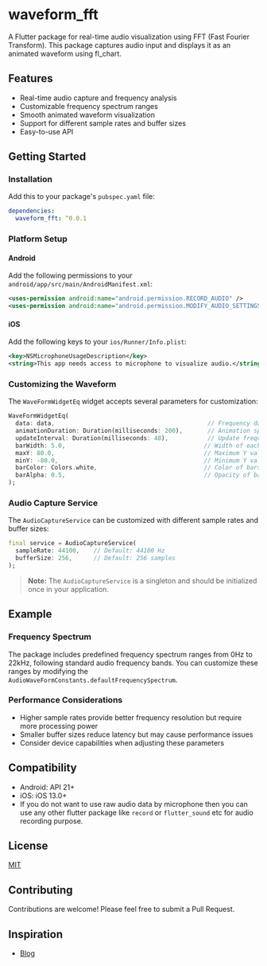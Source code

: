 # waveform_fft

A Flutter package for real-time audio visualization using FFT (Fast Fourier Transform). This package captures audio input and displays it as an animated waveform using fl_chart.

## Features

- Real-time audio capture and frequency analysis
- Customizable frequency spectrum ranges
- Smooth animated waveform visualization
- Support for different sample rates and buffer sizes
- Easy-to-use API

## Getting Started

### Installation

Add this to your package's `pubspec.yaml` file:

```yaml
dependencies:
  waveform_fft: ^0.0.1
```

### Platform Setup

#### Android

Add the following permissions to your `android/app/src/main/AndroidManifest.xml`:

```xml
<uses-permission android:name="android.permission.RECORD_AUDIO" />
<uses-permission android:name="android.permission.MODIFY_AUDIO_SETTINGS" />
```

#### iOS

Add the following keys to your `ios/Runner/Info.plist`:

```xml
<key>NSMicrophoneUsageDescription</key>
<string>This app needs access to microphone to visualize audio.</string>
```

### Customizing the Waveform

The `WaveFormWidgetEq` widget accepts several parameters for customization:

```dart
WaveFormWidgetEq(
  data: data,                                           // Frequency data
  animationDuration: Duration(milliseconds: 200),       // Animation speed
  updateInterval: Duration(milliseconds: 48),           // Update frequency
  barWidth: 5.0,                                       // Width of each bar
  maxY: 80.0,                                          // Maximum Y value
  minY: -80.0,                                         // Minimum Y value
  barColor: Colors.white,                              // Color of bars
  barAlpha: 0.5,                                       // Opacity of bars
);
```

### Audio Capture Service

The `AudioCaptureService` can be customized with different sample rates and buffer sizes:

```dart
final service = AudioCaptureService(
  sampleRate: 44100,    // Default: 44100 Hz
  bufferSize: 256,      // Default: 256 samples
);
```

> **Note:** The `AudioCaptureService` is a singleton and should be initialized once in your application.

## Example


### Frequency Spectrum

The package includes predefined frequency spectrum ranges from 0Hz to 22kHz, following standard audio frequency bands. You can customize these ranges by modifying the `AudioWaveFormConstants.defaultFrequencySpectrum`.

### Performance Considerations

- Higher sample rates provide better frequency resolution but require more processing power
- Smaller buffer sizes reduce latency but may cause performance issues
- Consider device capabilities when adjusting these parameters

## Compatibility

- Android: API 21+
- iOS: iOS 13.0+
- If you do not want to use raw audio data by microphone then you can use any other flutter package like `record`  or `flutter_sound` etc for audio recording purpose.

## License

[MIT](https://opensource.org/licenses/MIT)

## Contributing

Contributions are welcome! Please feel free to submit a Pull Request.

## Inspiration


- [Blog](https://medium.com/neusta-mobile-solutions/master-real-time-frequency-extraction-in-flutter-to-elevate-your-app-experience-f5fef9017f09)
